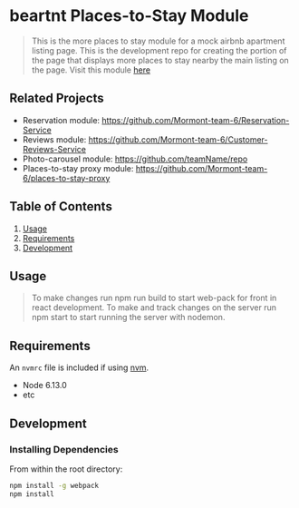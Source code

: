 # beartnt Places-to-Stay Module

> This is the more places to stay module for a mock airbnb apartment listing page. This is the development repo for creating the portion of the page that displays more places to stay nearby the main listing on the page. Visit this module [here](http://beartnt.com/)

## Related Projects

  - Reservation module: https://github.com/Mormont-team-6/Reservation-Service
  - Reviews module: https://github.com/Mormont-team-6/Customer-Reviews-Service
  - Photo-carousel module: https://github.com/teamName/repo
  - Places-to-stay proxy module: https://github.com/Mormont-team-6/places-to-stay-proxy

## Table of Contents

1. [Usage](#Usage)
1. [Requirements](#requirements)
1. [Development](#development)

## Usage

> To make changes run npm run build to start web-pack for front in react development.
> To make and track changes on the server run npm start to start running the server with nodemon.

## Requirements

An `nvmrc` file is included if using [nvm](https://github.com/creationix/nvm).

- Node 6.13.0
- etc

## Development

### Installing Dependencies

From within the root directory:

```sh
npm install -g webpack
npm install
```

